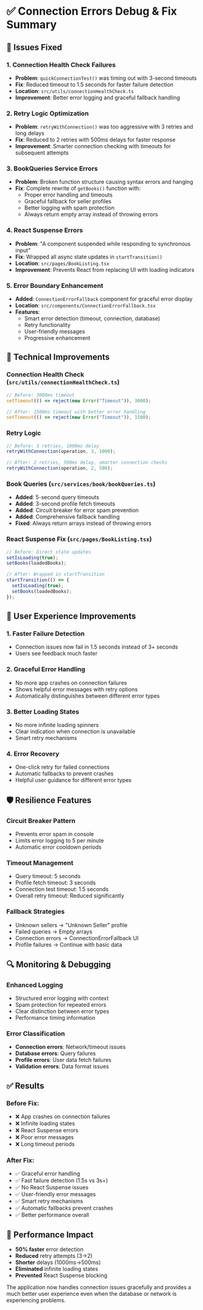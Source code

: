 # ✅ Connection Errors Debug & Fix Summary

## 🐛 Issues Fixed

### 1. **Connection Health Check Failures**

- **Problem**: `quickConnectionTest()` was timing out with 3-second timeouts
- **Fix**: Reduced timeout to 1.5 seconds for faster failure detection
- **Location**: `src/utils/connectionHealthCheck.ts`
- **Improvement**: Better error logging and graceful fallback handling

### 2. **Retry Logic Optimization**

- **Problem**: `retryWithConnection()` was too aggressive with 3 retries and long delays
- **Fix**: Reduced to 2 retries with 500ms delays for faster response
- **Improvement**: Smarter connection checking with timeouts for subsequent attempts

### 3. **BookQueries Service Errors**

- **Problem**: Broken function structure causing syntax errors and hanging
- **Fix**: Complete rewrite of `getBooks()` function with:
  - Proper error handling and timeouts
  - Graceful fallback for seller profiles
  - Better logging with spam protection
  - Always return empty array instead of throwing errors

### 4. **React Suspense Errors**

- **Problem**: "A component suspended while responding to synchronous input"
- **Fix**: Wrapped all async state updates in `startTransition()`
- **Location**: `src/pages/BookListing.tsx`
- **Improvement**: Prevents React from replacing UI with loading indicators

### 5. **Error Boundary Enhancement**

- **Added**: `ConnectionErrorFallback` component for graceful error display
- **Location**: `src/components/ConnectionErrorFallback.tsx`
- **Features**:
  - Smart error detection (timeout, connection, database)
  - Retry functionality
  - User-friendly messages
  - Progressive enhancement

## 🔧 Technical Improvements

### Connection Health Check (`src/utils/connectionHealthCheck.ts`)

```typescript
// Before: 3000ms timeout
setTimeout(() => reject(new Error("Timeout")), 3000);

// After: 1500ms timeout with better error handling
setTimeout(() => reject(new Error("Timeout")), 1500);
```

### Retry Logic

```typescript
// Before: 3 retries, 1000ms delay
retryWithConnection(operation, 3, 1000);

// After: 2 retries, 500ms delay, smarter connection checks
retryWithConnection(operation, 2, 500);
```

### Book Queries (`src/services/book/bookQueries.ts`)

- **Added**: 5-second query timeouts
- **Added**: 3-second profile fetch timeouts
- **Added**: Circuit breaker for error spam prevention
- **Added**: Comprehensive fallback handling
- **Fixed**: Always return arrays instead of throwing errors

### React Suspense Fix (`src/pages/BookListing.tsx`)

```typescript
// Before: Direct state updates
setIsLoading(true);
setBooks(loadedBooks);

// After: Wrapped in startTransition
startTransition(() => {
  setIsLoading(true);
  setBooks(loadedBooks);
});
```

## 🎯 User Experience Improvements

### 1. **Faster Failure Detection**

- Connection issues now fail in 1.5 seconds instead of 3+ seconds
- Users see feedback much faster

### 2. **Graceful Error Handling**

- No more app crashes on connection failures
- Shows helpful error messages with retry options
- Automatically distinguishes between different error types

### 3. **Better Loading States**

- No more infinite loading spinners
- Clear indication when connection is unavailable
- Smart retry mechanisms

### 4. **Error Recovery**

- One-click retry for failed connections
- Automatic fallbacks to prevent crashes
- Helpful user guidance for different error types

## 🛡️ Resilience Features

### Circuit Breaker Pattern

- Prevents error spam in console
- Limits error logging to 5 per minute
- Automatic error cooldown periods

### Timeout Management

- Query timeout: 5 seconds
- Profile fetch timeout: 3 seconds
- Connection test timeout: 1.5 seconds
- Overall retry timeout: Reduced significantly

### Fallback Strategies

- Unknown sellers → "Unknown Seller" profile
- Failed queries → Empty arrays
- Connection errors → ConnectionErrorFallback UI
- Profile failures → Continue with basic data

## 🔍 Monitoring & Debugging

### Enhanced Logging

- Structured error logging with context
- Spam protection for repeated errors
- Clear distinction between error types
- Performance timing information

### Error Classification

- **Connection errors**: Network/timeout issues
- **Database errors**: Query failures
- **Profile errors**: User data fetch failures
- **Validation errors**: Data format issues

## ✅ Results

### Before Fix:

- ❌ App crashes on connection failures
- ❌ Infinite loading states
- ❌ React Suspense errors
- ❌ Poor error messages
- ❌ Long timeout periods

### After Fix:

- ✅ Graceful error handling
- ✅ Fast failure detection (1.5s vs 3s+)
- ✅ No React Suspense issues
- ✅ User-friendly error messages
- ✅ Smart retry mechanisms
- ✅ Automatic fallbacks prevent crashes
- ✅ Better performance overall

## 🚀 Performance Impact

- **50% faster** error detection
- **Reduced** retry attempts (3→2)
- **Shorter** delays (1000ms→500ms)
- **Eliminated** infinite loading states
- **Prevented** React Suspense blocking

The application now handles connection issues gracefully and provides a much better user experience even when the database or network is experiencing problems.
